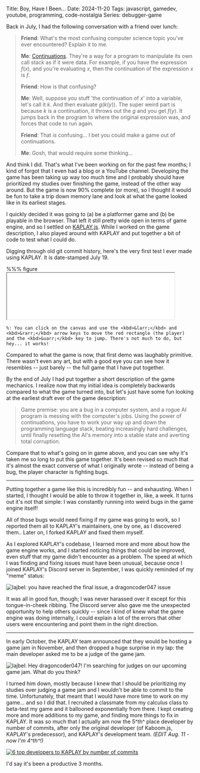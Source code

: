 Title: Boy, Have I Been...
Date: 2024-11-20
Tags: javascript, gamedev, youtube, programming, code-nostalgia
Series: debugger-game

Back in July, I had the following conversation with a friend over lunch:

> **Friend**: What's the most confusing computer science topic you've ever encountered? Explain it to me.
>
> **Me**: [Continuations](https://en.wikipedia.org/wiki/Continuation). They're a way for a program to manipulate its own call stack as if it were data. For example, if you have the expression $f(x)$, and you're evaluating $x$, then the continuation of the expression $x$ is $f$.
>
> **Friend**: How is that confusing?
>
> **Me**: Well, suppose you stuff 'the continuation of $x$' into a variable, let's call it $k$. And then evaluate $g(k(y))$. The super weird part is because $k$ is a continuation, it throws out the $g$ and you get $f(y)$. It jumps back in the program to where the original expression was, and forces that code to run again.
>
> **Friend**: That *is* confusing... I bet you could make a game out of continuations.
>
> **Me**: Gosh, that would require some thinking...

And think I did. That's what I've been working on for the past few months; I kind of forgot that I even had a blog or a YouTube channel. Developing the game has been taking up way too much time and I probably should have prioritized my studies over finishing the game, instead of the other way around. But the game is now 90% complete (or more), so I thought it would be fun to take a trip down memory lane and look at what the game looked like in its earliest stages.

I quickly decided it was going to (a) be a platformer game and (b) be playable in the browser. That left it still pretty wide open in terms of game engine, and so I settled on [KAPLAY.js](https://kaplayjs.com/). While I worked on the game description, I also played around with KAPLAY and put together a bit of code to test what I could do.

Digging through old git commit history, here's the very first test I ever made using KAPLAY. It is date-stamped July 19.

%%% figure
    <iframe src="kdemo.html" height="125" width="450" style="margin-left:auto;margin-right:auto"></iframe>

    %: You can click on the canvas and use the <kbd>&larr;</kbd> and <kbd>&rarr;</kbd> arrow keys to move the red rectangle (the player) and the <kbd>&uarr;</kbd> key to jump. There's not much to do, but hey... it works!

Compared to what the game is now, that first demo was laughably primitive. There wasn't even any art, but with a good eye you can see how it resembles -- just barely -- the full game that I have put together.

<youtube id="66vBqb_Jda4?si=k7doYZbl3srXPBkK"></youtube>

By the end of July I had put together a short description of the game mechanics. I realize now that my initial idea is completely backwards compared to what the game turned into, but let's just have some fun looking at the earliest draft ever of the game description:

> Game premise: you are a bug in a computer system, and a rogue AI program is messing with the computer's jobs. Using the power of continuations, you have to work your way up and down the programming language stack, beating increasingly hard challenges, until finally resetting the AI's memory into a stable state and averting total corruption.

Compare that to what's going on in game above, and you can see why it's taken me so long to put this game together. It's been revised so much that it's almost the exact converse of what I originally wrote -- instead of being a bug, the player character is fighting bugs.

---

Putting together a game like this is incredibly fun -- and exhausting. When I started, I thought I would be able to throw it together in, like, a week. It turns out it's not that simple: I was constantly running into weird bugs in the game engine itself!

All of those bugs would need fixing if my game was going to work, so I reported them all to KAPLAY's maintainers, one by one, as I discovered them.. Later on, I forked KAPLAY and fixed them myself.

As I explored KAPLAY's codebase, I learned more and more about how the game engine works, and I started noticing things that could be improved, even stuff that my game didn't encounter as a problem. The speed at which I was finding and fixing issues must have been unusual, because once I joined KAPLAY's Discord server in September, I was quickly reminded of my "meme" status:

![lajbel: you have reached the final issue, a dragoncoder047 issue]({attach}kdmeme.png)

It was all in good fun, though; I was never harassed over it except for this tongue-in-cheek ribbing. The Discord server also gave me the unexpected opportunity to help others quickly -- since I kind of knew what the game engine was doing internally, I could explain a lot of the errors that other users were encountering and point them in the right direction.

---

In early October, the KAPLAY team announced that they would be hosting a game jam in November, and then dropped a huge surprise in my lap: the main developer asked me to be a judge of the game jam.

![lajbel: Hey dragoncoder047! I'm searching for judges on our upcoming game jam. What do you think?]({attach}kajamjudgereq.png)

I turned him down, mostly because I knew that I should be prioritizing my studies over judging a game jam and I wouldn't be able to commit to the time. Unfortunately, that meant that I would have more time to work on my game... and so I did that. I recruited a classmate from my calculus class to beta-test my game and it ballooned exponentially from there. I kept creating more and more additions to my game, and finding more things to fix in KAPLAY. It was so much that I actually am now the 5^th^ place developer by number of commits, after only the original developer (of Kaboom.js, KAPLAY's predecessor), and KAPLAY's development team. *(EDIT Aug. 11 - now I'm 4^th^!)*

[![6 top developers to KAPLAY by number of commits]({attach}kcontr.png)](https://github.com/kaplayjs/kaplay/graphs/contributors)

I'd say it's been a productive 3 months.

<!-- cSpell: ignore kaplay -->
